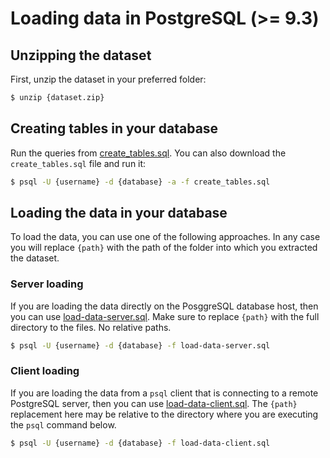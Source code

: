# Loading data in PostgreSQL (>= 9.3)

## Unzipping the dataset

First, unzip the dataset in your preferred folder:

```sh
$ unzip {dataset.zip}
```

## Creating tables in your database

Run the queries from [create_tables.sql](create_tables.sql). You can also download the `create_tables.sql` file and run it:

```sh
$ psql -U {username} -d {database} -a -f create_tables.sql
```

## Loading the data in your database

To load the data, you can use one of the following approaches. In any case you will replace `{path}` with the path of the folder into which you extracted the dataset.

### Server loading

If you are loading the data directly on the PosggreSQL database host, then you can use [load-data-server.sql](load-data-server.sql). Make sure to replace `{path}` with the full directory to the files. No relative paths.

```sh
$ psql -U {username} -d {database} -f load-data-server.sql
```

### Client loading

If you are loading the data from a `psql` client that is connecting to a remote PostgreSQL server, then you can use [load-data-client.sql](load-data-client.sql). The `{path}` replacement here may be relative to the directory where you are executing the `psql` command below.

```sh
$ psql -U {username} -d {database} -f load-data-client.sql
```

